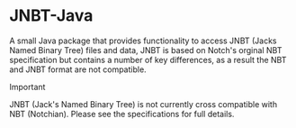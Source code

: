# JNBT-Java
A small Java package that provides functionality to access JNBT (Jacks Named Binary Tree) files and data, JNBT is based on Notch's orginal NBT specification but contains a number of key differences, as a result the NBT and JNBT format are not compatible. 

> [!IMPORTANT]
> JNBT (Jack's Named Binary Tree) is not currently cross compatible with NBT (Notchian). Please see the specifications for full details.
